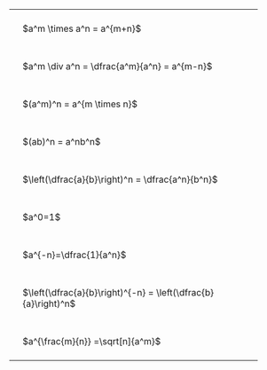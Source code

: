---
---

<style type="text/css">
#T_96171 th.col_heading {
  text-align: left;
  font-size: 1em;
}
#T_96171 td {
  text-align: left;
  font-size: 1em;
  padding: 1.5em;
}
#T_96171_row0_col0, #T_96171_row1_col0, #T_96171_row2_col0, #T_96171_row3_col0, #T_96171_row4_col0, #T_96171_row5_col0, #T_96171_row6_col0, #T_96171_row7_col0, #T_96171_row8_col0 {
  width: 400px;
  white-space: pre-wrap;
}
</style>
<table id="T_96171">
  <thead>
  </thead>
  <tbody>
    <tr>
      <td id="T_96171_row0_col0" class="data row0 col0" >$a^m \times a^n = a^{m+n}$</td>
    </tr>
    <tr>
      <td id="T_96171_row1_col0" class="data row1 col0" >$a^m \div a^n = \dfrac{a^m}{a^n} = a^{m-n}$</td>
    </tr>
    <tr>
      <td id="T_96171_row2_col0" class="data row2 col0" >$(a^m)^n = a^{m \times n}$</td>
    </tr>
    <tr>
      <td id="T_96171_row3_col0" class="data row3 col0" >$(ab)^n = a^nb^n$</td>
    </tr>
    <tr>
      <td id="T_96171_row4_col0" class="data row4 col0" >$\left(\dfrac{a}{b}\right)^n = \dfrac{a^n}{b^n}$</td>
    </tr>
    <tr>
      <td id="T_96171_row5_col0" class="data row5 col0" >$a^0=1$</td>
    </tr>
    <tr>
      <td id="T_96171_row6_col0" class="data row6 col0" >$a^{-n}=\dfrac{1}{a^n}$</td>
    </tr>
    <tr>
      <td id="T_96171_row7_col0" class="data row7 col0" >$\left(\dfrac{a}{b}\right)^{-n} = \left(\dfrac{b}{a}\right)^n$</td>
    </tr>
    <tr>
      <td id="T_96171_row8_col0" class="data row8 col0" >$a^{\frac{m}{n}} =\sqrt[n]{a^m}$</td>
    </tr>
  </tbody>
</table>
